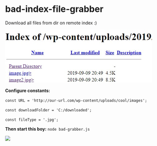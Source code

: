 # bad-index-file-grabber
Download all files from dir on remote index :)

![Head image](https://github.com/Dimsy/bad-index-file-grabber/blob/master/img/img_grb.jpg?raw=true)

**Configure constants:**

`const URL = 'http://our-url.com/wp-content/uploads/cool/images';`

`const downloadFolder = 'C:/downloaded';`

`const fileType = '.jpg';`

**Then start this boy:** `node bad-grabber.js`

<img src="https://gamepedia.cursecdn.com/fortnite_gamepedia/thumb/1/1d/Victory_royale_2.png/800px-Victory_royale_2.png?version=bf0cfeff5521ff6c83245314e9efe2ce" width="300">
